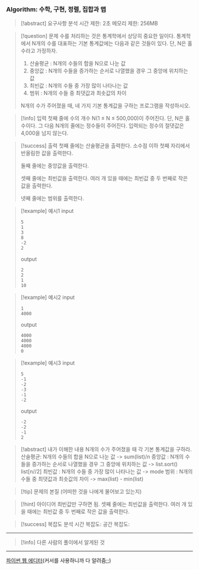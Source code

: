 ### Algorithm: 수학, 구현, 정렬, 집합과 맵

> [!abstract] 요구사항 분석
> 시간 제한: 2초
> 메모리 제한: 256MB

> [!question] 문제
> 수를 처리하는 것은 통계학에서 상당히 중요한 일이다. 통계학에서 N개의 수를 대표하는 기본 통계값에는 다음과 같은 것들이 있다. 단, N은 홀수라고 가정하자.
>
> 1. 산술평균 : N개의 수들의 합을 N으로 나눈 값
> 2. 중앙값 : N개의 수들을 증가하는 순서로 나열했을 경우 그 중앙에 위치하는 값
> 3. 최빈값 : N개의 수들 중 가장 많이 나타나는 값
> 4. 범위 : N개의 수들 중 최댓값과 최솟값의 차이
>
> N개의 수가 주어졌을 때, 네 가지 기본 통계값을 구하는 프로그램을 작성하시오.

> [!info] 입력
> 첫째 줄에 수의 개수 N(1 ≤ N ≤ 500,000)이 주어진다. 단, N은 홀수이다. 그 다음 N개의 줄에는 정수들이 주어진다. 입력되는 정수의 절댓값은 4,000을 넘지 않는다.

> [!success] 출력
> 첫째 줄에는 산술평균을 출력한다. 소수점 이하 첫째 자리에서 반올림한 값을 출력한다.
>
> 둘째 줄에는 중앙값을 출력한다.
>
> 셋째 줄에는 최빈값을 출력한다. 여러 개 있을 때에는 최빈값 중 두 번째로 작은 값을 출력한다.
>
> 넷째 줄에는 범위를 출력한다.

> [!example] 예시1
> input
>
> ```
> 5
> 1
> 3
> 8
> -2
> 2
> ```
>
> output
>
> ```
> 2
> 2
> 1
> 10
> ```

> [!example] 예시2
> input
>
> ```
> 1
> 4000
> ```
>
> output
>
> ```
> 4000
> 4000
> 4000
> 0
> ```

> [!example] 예시3
> input
>
> ```
> 5
> -1
> -2
> -3
> -1
> -2
> ```
>
> output
>
> ```
> -2
> -2
> -1
> 2
> ```

> [!abstract] 내가 이해한 내용
> N개의 수가 주어졌을 때 각 기본 통계값을 구하라.
> 산술평균: N개의 수들의 합을 N으로 나눈 값 -> sum(list)/n
> 중앙값 : N개의 수들을 증가하는 순서로 나열했을 경우 그 중앙에 위치하는 값 -> list.sort() list[n//2]
> 최빈값 : N개의 수들 중 가장 많이 나타나는 값 -> mode
> 범위 : N개의 수들 중 최댓값과 최솟값의 차이 -> max(list) - min(list)

> [!tip] 문제의 본질 (어떠한 것을 나에게 물어보고 있는지)

> [!hint] 아이디어
> 최빈값만 구하면 됨.
> 셋째 줄에는 최빈값을 출력한다. 여러 개 있을 때에는 최빈값 중 두 번째로 작은 값을 출력한다.

> [!success] 복잡도 분석
> 시간 복잡도:
> 공간 복잡도:

---

> [!info] 다른 사람의 풀이에서 알게된 것

---

[파이썬 웹 에디터](https://replit.com/@alsrudgh0210/KhakiPrettyClient#main.py)(커서를 사용하니까 다 알려줌;;)
